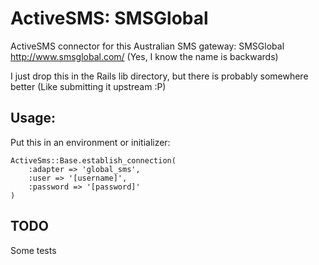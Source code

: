 ActiveSMS: SMSGlobal
====================

ActiveSMS connector for this Australian SMS gateway: SMSGlobal http://www.smsglobal.com/ (Yes, I know the name is backwards)

I just drop this in the Rails lib directory, but there is probably somewhere better (Like submitting it upstream :P)

Usage:
------

Put this in an environment or initializer:

    ActiveSms::Base.establish_connection(
        :adapter => 'global_sms',
        :user => '[username]',
        :password => '[password]'
    )

TODO
----

Some tests
